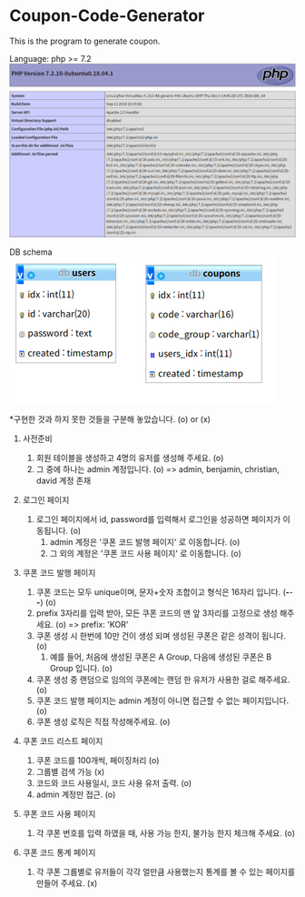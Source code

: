 # Coupon-Code-Generator

This is the program to generate coupon.



Language: php >= 7.2
![php_version](./image/php_version.png)



DB schema
![db_schema](./image/db_schema.png)




*구현한 것과 하지 못한 것들을 구분해 놓았습니다. (o) or (x)

1. 사전준비
    1. 회원 테이블을 생성하고 4명의 유저를 생성해 주세요. (o)
    2. 그 중에 하나는 admin 계정입니다. (o)
=> admin, benjamin, christian, david 계정 존재

2. 로그인 페이지
    1. 로그인 페이지에서 id, password를 입력해서 로그인을 성공하면 페이지가 이동됩니다. (o)
        1. admin 계정은 '쿠폰 코드 발행 페이지' 로 이동합니다. (o)
        2. 그 외의 계정은 '쿠폰 코드 사용 페이지' 로 이동합니다. (o)


3. 쿠폰 코드 발행 페이지
    1. 쿠폰 코드는 모두 unique이며, 문자+숫자 조합이고 형식은 16자리 입니다. (****-****-****-****) (o)
    2. prefix 3자리를 입력 받아, 모든 쿠폰 코드의 맨 앞 3자리를 고정으로 생성 해주세요. (o)
      => prefix: 'KOR'
    3. 쿠폰 생성 시 한번에 10만 건이 생성 되며 생성된 쿠폰은 같은 성격이 됩니다. (o)
        1. 예를 들어, 처음에 생성된 쿠폰은 A Group, 다음에 생성된 쿠폰은 B Group 입니다. (o)
    4. 쿠폰 생성 중 랜덤으로 임의의 쿠폰에는 랜덤 한 유저가 사용한 걸로 해주세요. (o)
    5. 쿠폰 코드 발행 페이지는 admin 계정이 아니면 접근할 수 없는 페이지입니다. (o)
    6. 쿠폰 생성 로직은 직접 작성해주세요. (o)


4. 쿠폰 코드 리스트 페이지
    1. 쿠폰 코드를 100개씩, 페이징처리 (o)
    2. 그룹별 검색 가능 (x)
    3. 코드와 코드 사용일시, 코드 사용 유저 출력. (o)
    4. admin 계정만 접근. (o)


5. 쿠폰 코드 사용 페이지
    1. 각 쿠폰 번호를 입력 하였을 때, 사용 가능 한지, 불가능 한지 체크해 주세요. (o)


6. 쿠폰 코드 통계 페이지
    1. 각 쿠폰 그룹별로 유저들이 각각 얼만큼 사용했는지 통계를 볼 수 있는 페이지를 만들어 주세요. (x)

